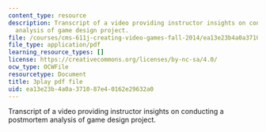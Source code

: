 ```yaml
---
content_type: resource
description: Transcript of a video providing instructor insights on conducting a postmortem
  analysis of game design project.
file: /courses/cms-611j-creating-video-games-fall-2014/ea13e23b4a0a371087e40162e29632a0_4HP37G4v3S8.pdf
file_type: application/pdf
learning_resource_types: []
license: https://creativecommons.org/licenses/by-nc-sa/4.0/
ocw_type: OCWFile
resourcetype: Document
title: 3play pdf file
uid: ea13e23b-4a0a-3710-87e4-0162e29632a0
---
```

Transcript of a video providing instructor insights on conducting a postmortem analysis of game design project.